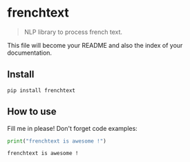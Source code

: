 # frenchtext
> NLP library to process french text.


This file will become your README and also the index of your documentation.

## Install

`pip install frenchtext`

## How to use

Fill me in please! Don't forget code examples:

```python
print("frenchtext is awesome !")
```

    frenchtext is awesome !

